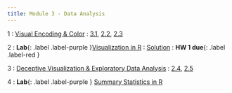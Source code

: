 ```yaml
---
title: Module 3 - Data Analysis
---
```


1
: [Visual Encoding & Color](#)
  : [3.1](#), [2.2](#), [2.3](#)

2
: **Lab**{: .label .label-purple }[Visualization in R](#)
  : [Solution](#)
: **HW 1 due**{: .label .label-red }

3
: [Deceptive Visualization & Exploratory Data Analysis](#)
  : [2.4](#), [2.5](#)

4
: **Lab**{: .label .label-purple } [Summary Statistics in R](#)
